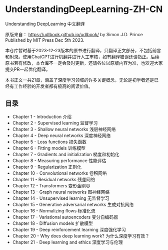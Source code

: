 # UnderstandingDeepLearning-ZH-CN
Understanding DeepLearning 中文翻译

原版来自： https://udlbook.github.io/udlbook/
by Simon J.D. Prince  
Published by MIT Press Dec 5th 2023.

本仓库暂时基于2023-12-23版本的原书进行翻译，只翻译正文部分，不包括前言和附录。使用ChatGPT进行机翻并进行人工审核，如有翻译错误还请指正。后续原书若有修改，本仓库不一定会及时更新，还请各位以原版内容为准，也欢迎大家提交PR一起优化翻译。

本书正文一共21章，涵盖了深度学习领域的许多关键概念，无论是初学者还是已经有工作经验的开发者都有极高的阅读价值。
## 目录
- Chapter 1 - Introduction 介绍
- Chapter 2 - Supervised learning 监督学习
- Chapter 3 - Shallow neural networks 浅层神经网络
- Chapter 4 - Deep neural networks 深度神经网络
- Chapter 5 - Loss functions 损失函数
- Chapter 6 - Fitting models 训练模型
- Chapter 7 - Gradients and initialization 梯度和初始化
- Chapter 8 - Measuring performance 性能评估
- Chapter 9 - Regularization 正则化
- Chapter 10 - Convolutional networks 卷积网络
- Chapter 11 - Residual networks 残差网络
- Chapter 12 - Transformers 变形金刚😄
- Chapter 13 - Graph neural networks 图神经网络
- Chapter 14 - Unsupervised learning 无监督学习
- Chapter 15 - Generative adversarial networks 生成对抗网络
- Chapter 16 - Normalizing flows 标准化流
- Chapter 17 - Variational autoencoders 变分自编码器
- Chapter 18 - Diffusion models 扩散模型
- Chapter 19 - Deep reinforcement learning 深度强化学习
- Chapter 20 - Why does deep learning work? 为什么深度学习有效？
- Chapter 21 - Deep learning and ethics 深度学习与伦理